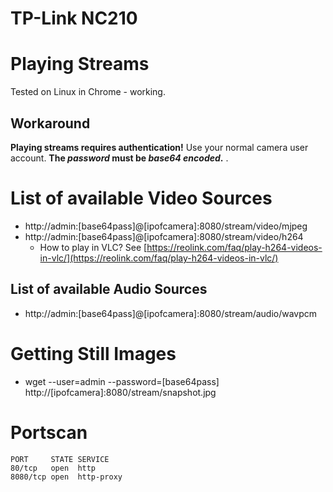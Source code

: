 # TP-Link NC210

# Playing Streams
Tested on Linux in Chrome - working.

## Workaround
**Playing streams requires authentication!** Use your normal camera user account. **The _password_ must be _base64 encoded_.** .

# List of available Video Sources
* http://admin:[base64pass]@[ipofcamera]:8080/stream/video/mjpeg
* http://admin:[base64pass]@[ipofcamera]:8080/stream/video/h264
  * How to play in VLC? See [https://reolink.com/faq/play-h264-videos-in-vlc/](https://reolink.com/faq/play-h264-videos-in-vlc/) 

## List of available Audio Sources
* http://admin:[base64pass]@[ipofcamera]:8080/stream/audio/wavpcm

# Getting Still Images
* wget --user=admin --password=[base64pass] http://[ipofcamera]:8080/stream/snapshot.jpg

# Portscan
```
PORT     STATE SERVICE
80/tcp   open  http
8080/tcp open  http-proxy
```




